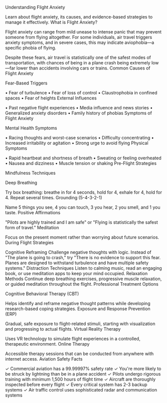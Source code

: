 Understanding Flight Anxiety

Learn about flight anxiety, its causes, and evidence-based strategies to manage it effectively.
What is Flight Anxiety?

Flight anxiety can range from mild unease to intense panic that may prevent someone from flying altogether. For some individuals, air travel triggers anxiety symptoms, and in severe cases, this may indicate aviophobia—a specific phobia of flying.

Despite these fears, air travel is statistically one of the safest modes of transportation, with chances of being in a plane crash being extremely low—far lower than accidents involving cars or trains.
Common Causes of Flight Anxiety

Fear-Based Triggers

• Fear of turbulence
• Fear of loss of control
• Claustrophobia in confined spaces
• Fear of heights
External Influences

• Past negative flight experiences
• Media influence and news stories
• Generalized anxiety disorders
• Family history of phobias
Symptoms of Flight Anxiety

Mental Health Symptoms

• Racing thoughts and worst-case scenarios
• Difficulty concentrating
• Increased irritability or agitation
• Strong urge to avoid flying
Physical Symptoms

• Rapid heartbeat and shortness of breath
• Sweating or feeling overheated
• Nausea and dizziness
• Muscle tension or shaking
Pre-Flight Strategies

Mindfulness Techniques

Deep Breathing

Try box breathing: breathe in for 4 seconds, hold for 4, exhale for 4, hold for 4. Repeat several times.
Grounding (5-4-3-2-1)

Name 5 things you see, 4 you can touch, 3 you hear, 2 you smell, and 1 you taste.
Positive Affirmations

"Pilots are highly trained and I am safe" or "Flying is statistically the safest form of travel."
Meditation

Focus on the present moment rather than worrying about future scenarios.
During Flight Strategies

Cognitive Reframing
Challenge negative thoughts with logic. Instead of "The plane is going to crash," try "There is no evidence to support this fear. Planes are designed to withstand turbulence and have multiple safety systems."
Distraction Techniques
Listen to calming music, read an engaging book, or use meditation apps to keep your mind occupied.
Relaxation Methods
Continue deep breathing exercises, progressive muscle relaxation, or guided meditation throughout the flight.
Professional Treatment Options

Cognitive Behavioral Therapy (CBT)

Helps identify and reframe negative thought patterns while developing research-based coping strategies.
Exposure and Response Prevention (ERP)

Gradual, safe exposure to flight-related stimuli, starting with visualization and progressing to actual flights.
Virtual Reality Therapy

Uses VR technology to simulate flight experiences in a controlled, therapeutic environment.
Online Therapy

Accessible therapy sessions that can be conducted from anywhere with internet access.
Aviation Safety Facts

✓
Commercial aviation has a 99.99997% safety rate
✓
You're more likely to be struck by lightning than be in a plane accident
✓
Pilots undergo rigorous training with minimum 1,500 hours of flight time
✓
Aircraft are thoroughly inspected before every flight
✓
Every critical system has 2-3 backup systems
✓
Air traffic control uses sophisticated radar and communication systems
